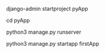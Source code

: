 django-admin startproject pyApp

cd pyApp

python3 manage.py runserver

python3 manage.py startapp firstApp
